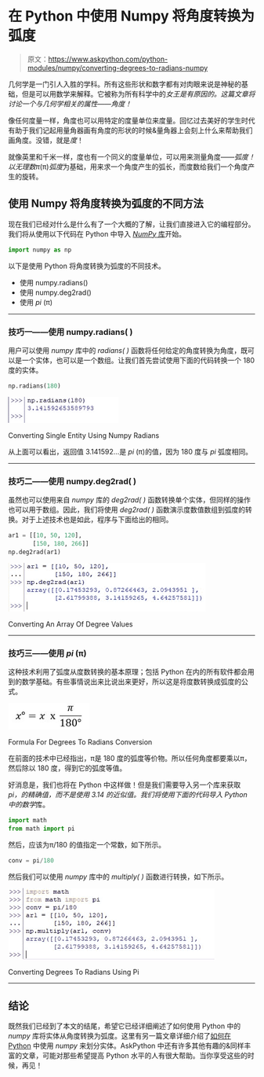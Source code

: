 # 在 Python 中使用 Numpy 将角度转换为弧度

> 原文：<https://www.askpython.com/python-modules/numpy/converting-degrees-to-radians-numpy>

几何学是一门引人入胜的学科。所有这些形状和数字都有对肉眼来说是神秘的基础，但是可以用数学来解释。它被称为所有科学中的*女王是有原因的。这篇文章将讨论一个与几何学相关的属性——角度！*

像任何度量一样，角度也可以用特定的度量单位来度量。回忆过去美好的学生时代有助于我们记起用量角器画有角度的形状的时候&量角器上会刻上什么来帮助我们画角度。没错，就是*度*！

就像英里和千米一样，度也有一个同义的度量单位，可以用来测量角度——*弧度！*以无理数*π*(π)*弧度*为基础，用来求一个角度产生的弧长，而度数给我们一个角度产生的旋转。

## 使用 Numpy 将角度转换为弧度的不同方法

现在我们已经对什么是什么有了一个大概的了解，让我们直接进入它的编程部分。我们将从使用以下代码在 Python 中导入 [*NumPy* 库](https://www.askpython.com/python-modules/numpy/python-numpy-module)开始。

```py
import numpy as np

```

以下是使用 Python 将角度转换为弧度的不同技术。

*   使用 numpy.radians()
*   使用 numpy.deg2rad()
*   使用 *pi* (π)

* * *

### **技巧一——使用 numpy.radians( )**

用户可以使用 *numpy* 库中的 *radians( )* 函数将任何给定的角度转换为角度，既可以是一个实体，也可以是一个数组。让我们首先尝试使用下面的代码转换一个 180 度的实体。

```py
np.radians(180)

```

![Converting Single Entity Using Numpy Radians](img/dcc3b6c0c301016d456b94184c170df6.png)

Converting Single Entity Using Numpy Radians

从上面可以看出，返回值 3.141592…是 *pi* (π)的值，因为 180 度与 *pi* 弧度相同。

* * *

### **技巧二——使用 numpy.deg2rad( )**

虽然也可以使用来自 *numpy* 库的 *deg2rad( )* 函数转换单个实体，但同样的操作也可以用于数组。因此，我们将使用 *deg2rad( )* 函数演示度数值数组到弧度的转换。对于上述技术也是如此，程序与下面给出的相同。

```py
ar1 = [[10, 50, 120],
       [150, 180, 266]]
np.deg2rad(ar1)

```

![Converting An Array Of Degree Values](img/cd1d2fca5c2ca97e906d16d48de326c6.png)

Converting An Array Of Degree Values

* * *

### **技巧三——使用 *pi* (π)**

这种技术利用了弧度从度数转换的基本原理；包括 Python 在内的所有软件都会用到的数学基础。有些事情说出来比说出来更好，所以这是将度数转换成弧度的公式。

![Formula For Degrees To Radians Conversion](img/b874b3eb278889c7d5753470dc06dc2e.png)

Formula For Degrees To Radians Conversion

在前面的技术中已经指出，π是 180 度的弧度等价物。所以任何角度都要乘以π，然后除以 180 度，得到它的弧度等值。

好消息是，我们也将在 Python 中这样做！但是我们需要导入另一个库来获取 *pi，*的精确值，而不是使用 3.14 的近似值。我们将使用下面的代码导入 Python 中的*数学*库。

```py
import math
from math import pi

```

然后，应该为π/180 的值指定一个常数，如下所示。

```py
conv = pi/180

```

然后我们可以使用 *numpy* 库中的 *multiply( )* 函数进行转换，如下所示。

![Converting Degrees To Radians Using Pi](img/257cfe5273ebfe898a6e02a524655b56.png)

Converting Degrees To Radians Using Pi

* * *

## **结论**

既然我们已经到了本文的结尾，希望它已经详细阐述了如何使用 Python 中的 *numpy* 库将实体从角度转换为弧度。这里有另一篇文章详细介绍了[如何在 Python](https://www.askpython.com/python/how-to-use-numpy-divide-in-python) 中使用 *numpy* 来划分实体。AskPython 中还有许多其他有趣的&同样丰富的文章，可能对那些希望提高 Python 水平的人有很大帮助。当你享受这些的时候，再见！